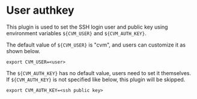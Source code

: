 # User authkey

This plugin is used to set the SSH login user and public key using environment variables `${CVM_USER}` and `${CVM_AUTH_KEY}`.

The default value of `${CVM_USER}` is "cvm", and users can customize it as shown below.
```
export CVM_USER=<user>
```

The `${CVM_AUTH_KEY}` has no default value, users need to set it themselves. If `${CVM_AUTH_KEY}` is not specified like below, this plugin will be skipped.

```
export CVM_AUTH_KEY=<ssh public key>
```